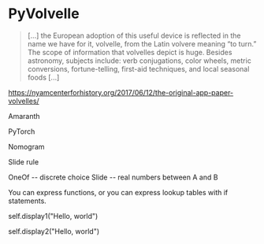 # PyVolvelle

> [...] the European adoption of this useful device is reflected in
> the name we have for it, volvelle, from the Latin volvere meaning
> “to turn.”  The scope of information that volvelles depict is
> huge. Besides astronomy, subjects include: verb conjugations, color
> wheels, metric conversions, fortune-telling, first-aid techniques,
> and local seasonal foods [...]

https://nyamcenterforhistory.org/2017/06/12/the-original-app-paper-volvelles/

Amaranth

PyTorch

Nomogram

Slide rule

OneOf -- discrete choice
Slide -- real numbers between A and B

You can express functions, or you can express lookup tables with if statements.



self.display1("Hello, world")

self.display2("Hello, world")
